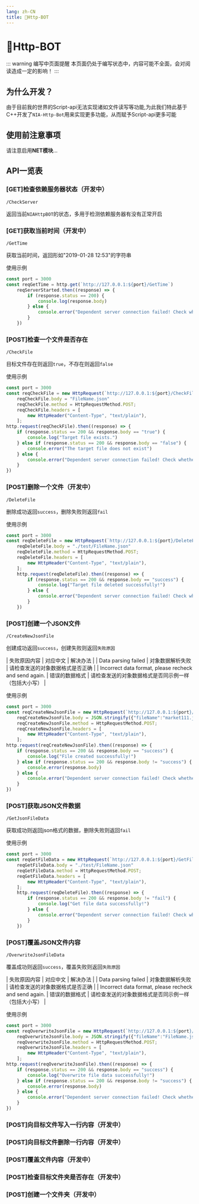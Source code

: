 ```yaml
---
lang: zh-CN
title: 🤖Http-BOT
---
```

# 🤖Http-BOT


::: warning 编写中页面提醒
本页面仍处于编写状态中，内容可能不全面，会对阅读造成一定的影响！
:::

## 为什么开发？

由于目前我的世界的Script-api无法实现诸如文件读写等功能,为此我们特此基于C++开发了`NIA-Http-Bot`用来实现更多功能，从而赋予Script-api更多可能

## 使用前注意事项

请注意启用**NET模块**...

## API一览表

### [GET]检查依赖服务器状态（开发中）

`/CheckServer`

返回当前`NIAHttpBOT`的状态，多用于检测依赖服务器有没有正常开启

### [GET]获取当前时间（开发中）


`/GetTime`

获取当前时间，返回形如"2019-01-28 12:53"的字符串

使用示例

```js
const port = 3000
const reqGetTime = http.get(`http://127.0.0.1:${port}/GetTime`)
    reqServerStarted.then((response) => {
        if (response.status == 200) {
            console.log(response.body)
        } else {
            console.error("Dependent server connection failed! Check whether the dependent server started successfully.")
        }
    })
```


### [POST]检查一个文件是否存在

`/CheckFile`

目标文件存在则返回`true`，不存在则返回`false`

使用示例
```js
const port = 3000
const reqCheckFile = new HttpRequest(`http://127.0.0.1:${port}/CheckFile`);
    reqCheckFile.body = "FileName.json"
    reqCheckFile.method = HttpRequestMethod.POST;
    reqCheckFile.headers = [
        new HttpHeader("Content-Type", "text/plain"),
    ];
http.request(reqCheckFile).then((response) => {
    if (response.status == 200 && response.body == "true") {
        console.log("Target file exists.")
    } else if (response.status == 200 && response.body == "false") {
        console.error("The target file does not exist")
    } else {
        console.error("Dependent server connection failed! Check whether the dependent server started successfully.")
    }
})
```

### [POST]删除一个文件（开发中）

`/DeleteFile`

删除成功返回`success`，删除失败则返回`fail`

使用示例
```js
const port = 3000
const reqDeleteFile = new HttpRequest(`http://127.0.0.1:${port}/DeleteFile`);
    reqDeleteFile.body = "./test/FileName.json"
    reqDeleteFile.method = HttpRequestMethod.POST;
    reqDeleteFile.headers = [
        new HttpHeader("Content-Type", "text/plain"),
    ];
    http.request(reqDeleteFile).then((response) => {
        if (response.status == 200 && response.body == "success") {
            console.log("Target file deleted successfully!")
        } else {
            console.error("Dependent server connection failed! Check whether the dependent server started successfully.")
        }
    })
```


### [POST]创建一个JSON文件

`/CreateNewJsonFile`

创建成功返回`success`，创建失败则返回`失败原因`

| 失败原因内容 | 对应中文 | 解决办法 |
| Data parsing failed | 对象数据解析失败 | 请检查发送的对象数据格式是否正确 |
| Incorrect data format, please recheck and send again. | 错误的数据格式 | 请检查发送的对象数据格式是否同示例一样（包括大小写） |

使用示例

```js
const port = 3000
const reqCreateNewJsonFile = new HttpRequest(`http://127.0.0.1:${port}/CreateNewJsonFile`);
    reqCreateNewJsonFile.body = JSON.stringify({"fileName":"market111.json","fileContent":{"a":10}})
    reqCreateNewJsonFile.method = HttpRequestMethod.POST;
    reqCreateNewJsonFile.headers = [
        new HttpHeader("Content-Type", "text/plain"),
    ];
http.request(reqCreateNewJsonFile).then((response) => {
    if (response.status == 200 && response.body == "success") {
        console.log("File created successfully!")
    } else if (response.status == 200 && response.body != "success") {
        console.error(response.body)
    } else {
        console.error("Dependent server connection failed! Check whether the dependent server started successfully.")
    }
})
```


### [POST]获取JSON文件数据

`/GetJsonFileData`

获取成功则返回json格式的数据，删除失败则返回`fail`

使用示例
```js
const port = 3000
const reqGetFileData = new HttpRequest(`http://127.0.0.1:${port}/GetFileData`);
    reqGetFileData.body = "./test/FileName.json"
    reqGetFileData.method = HttpRequestMethod.POST;
    reqGetFileData.headers = [
        new HttpHeader("Content-Type", "text/plain"),
    ];
    http.request(reqDeleteFile).then((response) => {
        if (response.status == 200 && response.body != "fail") {
            console.log("Get file data successfully!")
        } else {
            console.error("Dependent server connection failed! Check whether the dependent server started successfully.")
        }
    })
```

### [POST]覆盖JSON文件内容

`/OverwriteJsonFileData`

覆盖成功则返回`success`，覆盖失败则返回`失败原因`

| 失败原因内容 | 对应中文 | 解决办法 |
| Data parsing failed | 对象数据解析失败 | 请检查发送的对象数据格式是否正确 |
| Incorrect data format, please recheck and send again. | 错误的数据格式 | 请检查发送的对象数据格式是否同示例一样（包括大小写） |

使用示例
```js
const port = 3000
const reqOverwriteJsonFile = new HttpRequest(`http://127.0.0.1:${port}/OverwriteJsonFile`);
    reqOverwriteJsonFile.body = JSON.stringify({"fileName":"FileName.json","fileData":{"a":"呵呵呵呵"}})
    reqOverwriteJsonFile.method = HttpRequestMethod.POST;
    reqOverwriteJsonFile.headers = [
        new HttpHeader("Content-Type", "text/plain"),
    ];
http.request(reqOverwriteJsonFile).then((response) => {
    if (response.status == 200 && response.body == "success") {
        console.log("Overwrite file data successfully!")
    } else if (response.status == 200 && response.body != "success") {
        console.error(response.body)
    } else {
        console.error("Dependent server connection failed! Check whether the dependent server started successfully.")
    }
})
```

### [POST]向目标文件写入一行内容（开发中）

### [POST]向目标文件删除一行内容（开发中）

### [POST]覆盖文件内容（开发中）

### [POST]检查目标文件夹是否存在（开发中）

### [POST]创建一个文件夹（开发中）
